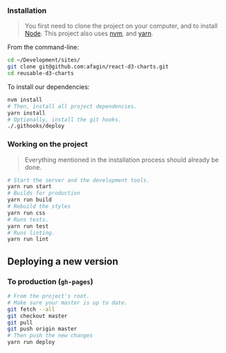 ### Installation

> You first need to clone the project on your computer, and to install [Node](https://nodejs.org). This project also uses [nvm](https://github.com/creationix/nvm), and [yarn](https://yarnpkg.com/).

From the command-line:

```sh
cd ~/Development/sites/
git clone git@github.com:afagin/react-d3-charts.git
cd reusable-d3-charts
```

To install our dependencies:

```sh
nvm install
# Then, install all project dependencies.
yarn install
# Optionally, install the git hooks.
./.githooks/deploy
```

### Working on the project

> Everything mentioned in the installation process should already be done.

```sh
# Start the server and the development tools.
yarn run start
# Builds for production
yarn run build
# Rebuild the styles
yarn run css
# Runs tests.
yarn run test
# Runs linting.
yarn run lint
```

## Deploying a new version

### To production (`gh-pages`)

```sh
# From the project's root.
# Make sure your master is up to date.
git fetch --all
git checkout master
git pull
git push origin master
# Then push the new changes
yarn run deploy
```
